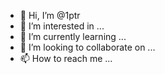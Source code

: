 - 👋 Hi, I’m @1ptr
- 👀 I’m interested in ...
- 🌱 I’m currently learning ...
- 💞️ I’m looking to collaborate on ...
- 📫 How to reach me ...

<!---
1ptr/1ptr is a ✨ special ✨ repository because its `README.md` (this file) appears on your GitHub profile.
You can click the Preview link to take a look at your changes.
--->

